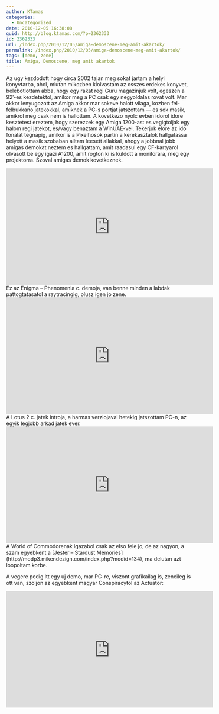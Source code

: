 ```yaml
---
author: KTamas
categories:
  - Uncategorized
date: 2010-12-05 16:38:08
guid: http://blog.ktamas.com/?p=2362333
id: 2362333
url: /index.php/2010/12/05/amiga-demoscene-meg-amit-akartok/
permalink: /index.php/2010/12/05/amiga-demoscene-meg-amit-akartok/
tags: [demo, zene]
title: Amiga, Demoscene, meg amit akartok
---
```


Az ugy kezdodott hogy circa 2002 tajan meg sokat jartam a helyi konyvtarba, ahol, miutan mikozben kiolvastam az osszes erdekes konyvet, belebotlottam abba, hogy egy rakat regi Guru magazinjuk volt, egeszen a 92&#8242;-es kezdetektol, amikor meg a PC csak egy negyoldalas rovat volt. Mar akkor lenyugozott az Amiga akkor mar sokeve halott vilaga, kozben fel-felbukkano jatekokkal, amiknek a PC-s portjat jatszottam &#8212; es sok masik, amikrol meg csak nem is hallottam. A kovetkezo nyolc evben idorol idore kesztetest ereztem, hogy szerezzek egy Amiga 1200-ast es vegigtoljak egy halom regi jatekot, es/vagy benaztam a WinUAE-vel. Tekerjuk elore az ido fonalat tegnapig, amikor is a Pixelhosok partin a kerekasztalok hallgatassa helyett a masik szobaban alltam leesett allakkal, ahogy a jobbnal jobb amigas demokat neztem es hallgattam, amit raadasul egy CF-kartyarol olvasott be egy igazi A1200, amit rogton ki is kuldott a monitorara, meg egy projektorra. Szoval amigas demok kovetkeznek.

<iframe width="560" height="315" src="https://www.youtube.com/embed/iGpU3DicbLQ" frameborder="0" allow="accelerometer; autoplay; encrypted-media; gyroscope; picture-in-picture" allowfullscreen></iframe>
Ez az Enigma &#8211; Phenomenia c. demoja, van benne minden a labdak pattogtatasatol a raytracingig, plusz igen jo zene.
  
<iframe width="560" height="315" src="https://www.youtube.com/embed/vETonlaTZ4c" frameborder="0" allow="accelerometer; autoplay; encrypted-media; gyroscope; picture-in-picture" allowfullscreen></iframe>
A Lotus 2 c. jatek introja, a harmas verziojaval hetekig jatszottam PC-n, az egyik legjobb arkad jatek ever.
  
<iframe width="560" height="315" src="https://www.youtube.com/embed/3wu8cnIpdLY" frameborder="0" allow="accelerometer; autoplay; encrypted-media; gyroscope; picture-in-picture" allowfullscreen></iframe>
A World of Commodorenak igazabol csak az elso fele jo, de az nagyon, a szam egyebkent a [Jester &#8211; Stardust Memories](http://modp3.mikendezign.com/index.php?modid=134), ma delutan azt loopoltam korbe.

A vegere pedig itt egy uj demo, mar PC-re, viszont grafikailag is, zeneileg is ott van, szoljon az egyebkent magyar Conspiracytol az Actuator:
<iframe width="560" height="315" src="https://www.youtube.com/embed/VBxuiYQ1KqI" frameborder="0" allow="accelerometer; autoplay; encrypted-media; gyroscope; picture-in-picture" allowfullscreen></iframe>
